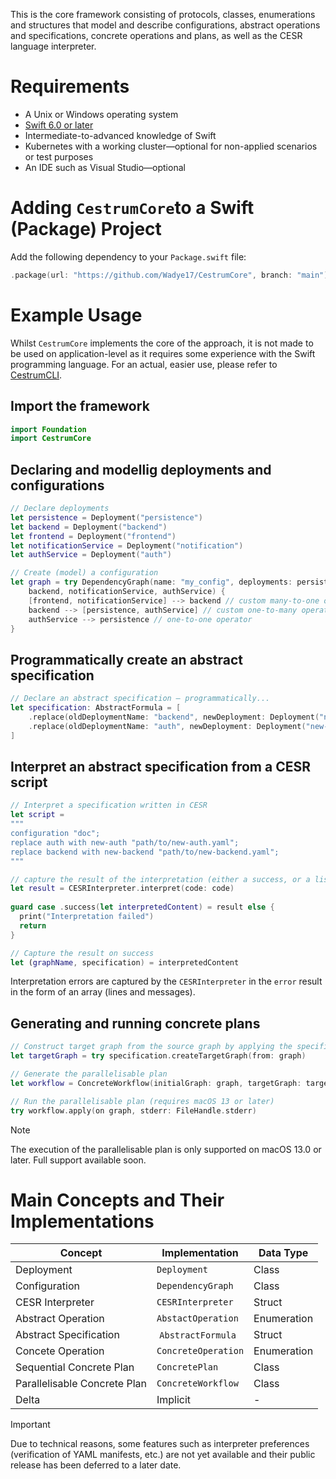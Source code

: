 This is the core framework consisting of protocols, classes, enumerations and structures that model and describe configurations,
abstract operations and specifications, concrete operations and plans, as well as the CESR language interpreter.

# Requirements
- A Unix or Windows operating system
- [Swift 6.0 or later](https://www.swift.org/install/macos/)
- Intermediate-to-advanced knowledge of Swift
- Kubernetes with a working cluster—optional for non-applied scenarios or test purposes
- An IDE such as Visual Studio—optional

# Adding `CestrumCore`to a Swift (Package) Project
Add the following dependency to your `Package.swift` file:

```swift
.package(url: "https://github.com/Wadye17/CestrumCore", branch: "main")
```

# Example Usage
Whilst `CestrumCore` implements the core of the approach, it is not made to be used on application-level as it requires some experience with the
Swift programming language. For an actual, easier use, please refer to [CestrumCLI](https://github.com/Wadye17/cestrum-cli).

## Import the framework
```swift
import Foundation
import CestrumCore
```

## Declaring and modellig deployments and configurations
```swift
// Declare deployments
let persistence = Deployment("persistence")
let backend = Deployment("backend")
let frontend = Deployment("frontend")
let notificationService = Deployment("notification")
let authService = Deployment("auth")

// Create (model) a configuration
let graph = try DependencyGraph(name: "my_config", deployments: persistence, frontend,
    backend, notificationService, authService) {
    [frontend, notificationService] --> backend // custom many-to-one operator
    backend --> [persistence, authService] // custom one-to-many operator
    authService --> persistence // one-to-one operator
}
```

## Programmatically create an abstract specification
```swift
// Declare an abstract specification — programmatically...
let specification: AbstractFormula = [
    .replace(oldDeploymentName: "backend", newDeployment: Deployment("new-backend")),
    .replace(oldDeploymentName: "auth", newDeployment: Deployment("new-auth"))
]
```

## Interpret an abstract specification from a CESR script
```swift
// Interpret a specification written in CESR
let script =
"""
configuration "doc";
replace auth with new-auth "path/to/new-auth.yaml";
replace backend with new-backend "path/to/new-backend.yaml";
"""

// capture the result of the interpretation (either a success, or a list of CESR errors)
let result = CESRInterpreter.interpret(code: code)
        
guard case .success(let interpretedContent) = result else {
  print("Interpretation failed")
  return
}

// Capture the result on success
let (graphName, specification) = interpretedContent
```
Interpretation errors are captured by the `CESRInterpreter` in the `error` result in the form of an array (lines and messages).

## Generating and running concrete plans
```swift
// Construct target graph from the source graph by applying the specification
let targetGraph = try specification.createTargetGraph(from: graph)

// Generate the parallelisable plan
let workflow = ConcreteWorkflow(initialGraph: graph, targetGraph: targetGraph)

// Run the parallelisable plan (requires macOS 13 or later)
try workflow.apply(on graph, stderr: FileHandle.stderr)
```

> [!Note]
> The execution of the parallelisable plan is only supported on macOS 13.0 or later. Full support available soon.

# Main Concepts and Their Implementations
| Concept | Implementation | Data Type |
| --- | --- | --- |
| Deployment | `Deployment` | Class
| Configuration | `DependencyGraph` | Class
| CESR Interpreter | `CESRInterpreter` | Struct
| Abstract Operation | `AbstactOperation` | Enumeration
| Abstract Specification | `AbstractFormula` | Struct
| Concete Operation | `ConcreteOperation` | Enumeration
| Sequential Concrete Plan | `ConcretePlan` | Class
| Parallelisable Concrete Plan | `ConcreteWorkflow` | Class
| Delta | Implicit | -

> [!Important]
> Due to technical reasons, some features such as interpreter preferences (verification of YAML manifests, etc.) are not yet available and their public release has been deferred to a later date.
